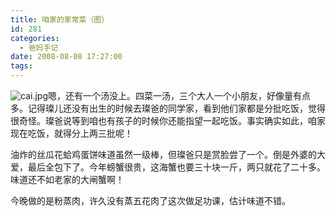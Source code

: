 ```yaml
---
title: 咱家的家常菜（图）
id: 281
categories:
  - 爸妈手记
date: 2008-08-08 17:27:00
tags:
---
```


![cai.jpg](http://www.candreams.com/images/2008/08/cai-tn.jpg "cai.jpg")嗯，还有一个汤没上。四菜一汤，三个大人一个小朋友，好像量有点多。记得璨儿还没有出生的时候去璨爸的同学家，看到他们家都是分批吃饭，觉得很奇怪。璨爸说等到咱也有孩子的时候你还能指望一起吃饭。事实确实如此，咱家现在吃饭，就得分上两三批呢！

油炸的丝瓜花蛤鸡蛋饼味道虽然一级棒，但璨爸只是赏脸尝了一个。倒是外婆的大爱，最后全包下了。今年螃蟹很贵，这海蟹也要三十块一斤，两只就花了二十多。味道还不如老家的大闸蟹啊！

今晚做的是粉蒸肉，许久没有蒸五花肉了这次做足功课，估计味道不错。